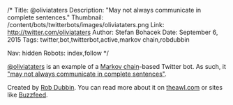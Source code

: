 /*
Title: @oliviataters
Description: "May not always communicate in complete sentences."
Thumbnail: /content/bots/twitterbots/images/oliviataters.png
Link: http://twitter.com/oliviataters
Author: Stefan Bohacek
Date: September 6, 2015
Tags: twitter,bot,twitterbot,active,markov chain,robdubbin

Nav: hidden
Robots: index,follow
*/

[@oliviataters](https://twitter.com/oliviataters) is an example of a [Markov chain](https://en.wikipedia.org/wiki/Markov_chain)-based Twitter bot. As such, it ["may not always communicate in complete sentences"](http://www.onthemedia.org/story/29-olivia-taters-robot-teenager/). 

Created by [Rob Dubbin](https://twitter.com/robdubbin). You can read more about it on [theawl.com](http://www.theawl.com/2015/05/the-mind-of-a-teen-bot) or sites like [Buzzfeed](http://www.buzzfeed.com/katienotopoulos/24-struggles-only-teenage-twitter-bots-will-understand#.ialwzo6w8).